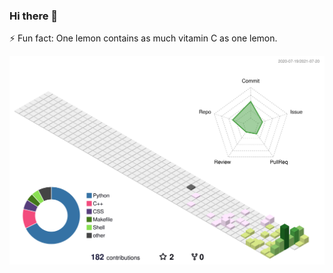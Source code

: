 ### Hi there 👋
⚡ Fun fact: One lemon contains as much vitamin C as one lemon.

![](./profile-3d-contrib/profile-season-animate.svg)


<!-- <div align="center">
<img src="https://github-readme-stats.vercel.app/api?username=urasakikeisuke&count_private=true&show_icons=true">
<img src="https://github-readme-stats.vercel.app/api/top-langs/?username=urasakikeisuke">
</div> -->
